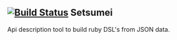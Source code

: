[![Build Status](https://secure.travis-ci.org/JonRowe/setsumei.png)](http://travis-ci.org/JonRowe/setsumei)
Setsumei
--------

Api description tool to build ruby DSL's from JSON data.
